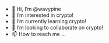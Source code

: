 - 👋 Hi, I’m @wavypine
- 👀 I’m interested in crypto!
- 🌱 I’m currently learning crypto!
- 💞️ I’m looking to collaborate on crypto!
- 📫 How to reach me ...

<!---
wavypine/wavypine is a ✨ special ✨ repository because its `README.md` (this file) appears on your GitHub profile.
You can click the Preview link to take a look at your changes.
--->
